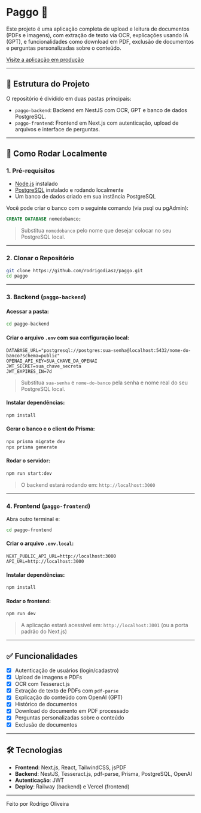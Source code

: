 # Paggo 🧾

Este projeto é uma aplicação completa de upload e leitura de documentos (PDFs e imagens), com extração de texto via OCR, explicações usando IA (GPT), e funcionalidades como download em PDF, exclusão de documentos e perguntas personalizadas sobre o conteúdo.

[Visite a aplicação em produção](https://paggo.vercel.app/)


---

## 📁 Estrutura do Projeto

O repositório é dividido em duas pastas principais:

- `paggo-backend`: Backend em NestJS com OCR, GPT e banco de dados PostgreSQL.
- `paggo-frontend`: Frontend em Next.js com autenticação, upload de arquivos e interface de perguntas.

---

## 🚀 Como Rodar Localmente

### 1. Pré-requisitos

- [Node.js](https://nodejs.org/) instalado
- [PostgreSQL](https://www.postgresql.org/download/) instalado e rodando localmente
- Um banco de dados criado em sua instância PostgreSQL

Você pode criar o banco com o seguinte comando (via psql ou pgAdmin):

```sql
CREATE DATABASE nomedobanco;
```

> Substitua `nomedobanco` pelo nome que desejar colocar no seu PostgreSQL local.

---

### 2. Clonar o Repositório

```bash
git clone https://github.com/rodrigodiasz/paggo.git
cd paggo
```

---

### 3. Backend (`paggo-backend`)

#### Acessar a pasta:

```bash
cd paggo-backend
```

#### Criar o arquivo `.env` com sua configuração local:

```env
DATABASE_URL="postgresql://postgres:sua-senha@localhost:5432/nome-do-banco?schema=public"
OPENAI_API_KEY=SUA_CHAVE_DA_OPENAI
JWT_SECRET=sua_chave_secreta
JWT_EXPIRES_IN=7d
```

> Substitua `sua-senha` e `nome-do-banco` pela senha e nome real do seu PostgreSQL local.

#### Instalar dependências:

```bash
npm install
```

#### Gerar o banco e o client do Prisma:

```bash
npx prisma migrate dev
npx prisma generate
```

#### Rodar o servidor:

```bash
npm run start:dev
```

> O backend estará rodando em: `http://localhost:3000`

---

### 4. Frontend (`paggo-frontend`)

Abra outro terminal e:

```bash
cd paggo-frontend
```

#### Criar o arquivo `.env.local`:

```env
NEXT_PUBLIC_API_URL=http://localhost:3000
API_URL=http://localhost:3000
```

#### Instalar dependências:

```bash
npm install
```

#### Rodar o frontend:

```bash
npm run dev
```

> A aplicação estará acessível em: `http://localhost:3001` (ou a porta padrão do Next.js)

---

## ✅ Funcionalidades

- [x] Autenticação de usuários (login/cadastro)
- [x] Upload de imagens e PDFs
- [x] OCR com Tesseract.js
- [x] Extração de texto de PDFs com `pdf-parse`
- [x] Explicação do conteúdo com OpenAI (GPT)
- [x] Histórico de documentos
- [x] Download do documento em PDF processado
- [x] Perguntas personalizadas sobre o conteúdo
- [x] Exclusão de documentos

---

## 🛠️ Tecnologias

- **Frontend**: Next.js, React, TailwindCSS, jsPDF
- **Backend**: NestJS, Tesseract.js, pdf-parse, Prisma, PostgreSQL, OpenAI
- **Autenticação**: JWT
- **Deploy**: Railway (backend) e Vercel (frontend)

---

Feito por Rodrigo Oliveira
